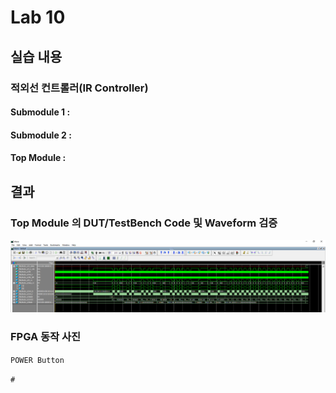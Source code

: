 # Lab 10

## 실습 내용

### **적외선 컨트롤러(IR Controller)**

#### **Submodule 1** : 

#### **Submodule 2** : 

#### **Top Module** : 


## 결과

### **Top Module 의 DUT/TestBench Code 및 Waveform 검증**
![wave form](https://github.com/NohHaYoung/LogicDesignCode/blob/master/practice9/figs/waveform.PNG?raw=true)


### **FPGA 동작 사진**
`POWER Button`

`#`

<!--stackedit_data:
eyJoaXN0b3J5IjpbMTM1MTY2Njc1Ml19
-->